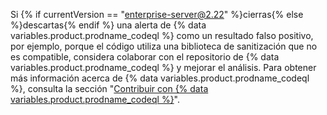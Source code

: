Si {% if currentVersion == "enterprise-server@2.22" %}cierras{% else %}descartas{% endif %} una alerta de {% data variables.product.prodname_codeql %} como un resultado falso positivo, por ejemplo, porque el código utiliza una biblioteca de sanitización que no es compatible, considera colaborar con el repositorio de {% data variables.product.prodname_codeql %} y mejorar el análisis. Para obtener más información acerca de {% data variables.product.prodname_codeql %}, consulta la sección "[Contribuir con {% data variables.product.prodname_codeql %}](https://github.com/github/codeql/blob/main/CONTRIBUTING.md)".
